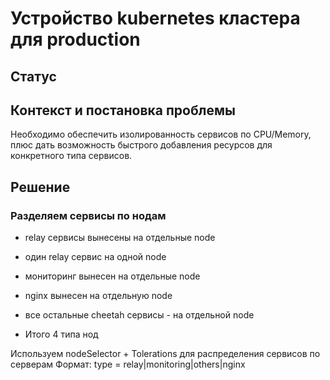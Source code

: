 # Устройство kubernetes кластера для production

## Статус

## Контекст и постановка проблемы

Необходимо обеспечить изолированность сервисов по CPU/Memory, плюс дать возможность
быстрого добавления ресурсов для конкретного типа сервисов.


## Решение


### Разделяем сервисы по нодам

- relay сервисы вынесены на отдельные node
- один relay сервис на одной node
- мониторинг вынесен на отдельные node
- nginx вынесен на отдельную node
- все остальные cheetah сервисы - на отдельной node

- Итого 4 типа нод

Используем nodeSelector + Tolerations для распределения сервисов по серверам
Формат: 
    type = relay|monitoring|others|nginx